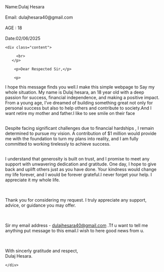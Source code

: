 <div class="letter-container">
    <div class="header">
        Name:Dulaj Hesara <br><br>
        Email: dulajhesara40@gmail.com <br><br>
        AGE : 18 <br><br>
        Date:02/06/2025<br>
    </div>

    <div class="content">
        
         <br>
       </p>

        <p>Dear Respected Sir,</p>

        <p>

I hope this message finds you well.I make this simple webpage to Say my whole situation. My name is Dulaj hesara, an 18 year old with a deep passion for success, financial independence, and making a positive impact. From a young age, I’ve dreamed of building something great not only for personal success but also to help others and contribute to society.And I want retire my mother and father.I like to see smile on their face<br><br>

Despite facing significant challenges due to financial hardships , I remain determined to pursue my vision. A contribution of $1 million would provide me with the foundation to turn my plans into reality, and I am fully committed to working tirelessly to achieve success.<br><br>

I understand that generosity is built on trust, and I promise to meet any support with unwavering dedication and gratitude. One day, I hope to give back and uplift others just as you have done. Your kindness would change my life forever, and I would be forever grateful.I never forget your help. I appreciate it my whole life.

<br><br>Thank you for considering my request. I truly appreciate any support, advice, or guidance you may offer.

<br><br>Sir my email address - dulajhesara40@gmail.com .Tf u want to tell me anything put message to this email.I wish to here good news from u.

<BR><BR>With sincerly gratitude and respect,
<BR>Dulaj Hesara.</p>

        
    </div>
</div>

<script>
    document.getElementById("date").innerText = new Date().toLocaleDateString();
</script>

</body>
</html>
